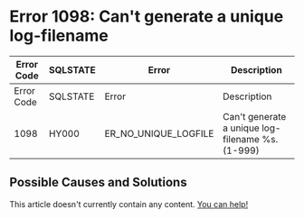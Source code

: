 
# Error 1098: Can't generate a unique log-filename


| Error Code | SQLSTATE | Error | Description |
| --- | --- | --- | --- |
| Error Code | SQLSTATE | Error | Description |
| 1098 | HY000 | ER_NO_UNIQUE_LOGFILE | Can't generate a unique log-filename %s.(1-999) |




## Possible Causes and Solutions


This article doesn't currently contain any content. [You can help!](/en/writing-and-editing-knowledge-base-articles/)

